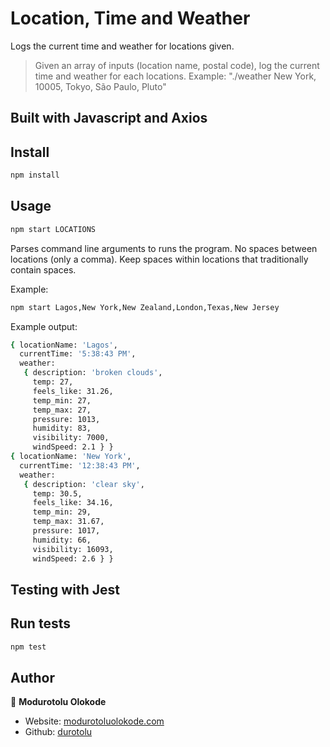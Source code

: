 # Location, Time and Weather
Logs the current time and weather for locations given.

> Given an array of inputs (location name, postal code), log the current time and weather for each locations.
> Example: "./weather New York, 10005, Tokyo, São Paulo, Pluto"

## Built with Javascript and Axios

## Install

```sh
npm install
```

## Usage

```sh
npm start LOCATIONS
```

Parses command line arguments to runs the program.
No spaces between locations (only a comma).
Keep spaces within locations that traditionally contain spaces.

Example:

```sh
npm start Lagos,New York,New Zealand,London,Texas,New Jersey
```

Example output:

```sh
{ locationName: 'Lagos',
  currentTime: '5:38:43 PM',
  weather:
   { description: 'broken clouds',
     temp: 27,
     feels_like: 31.26,
     temp_min: 27,
     temp_max: 27,
     pressure: 1013,
     humidity: 83,
     visibility: 7000,
     windSpeed: 2.1 } }
{ locationName: 'New York',
  currentTime: '12:38:43 PM',
  weather:
   { description: 'clear sky',
     temp: 30.5,
     feels_like: 34.16,
     temp_min: 29,
     temp_max: 31.67,
     pressure: 1017,
     humidity: 66,
     visibility: 16093,
     windSpeed: 2.6 } }
```

## Testing with Jest
## Run tests

```sh
npm test
```

## Author

👤 **Modurotolu Olokode**

- Website: [modurotoluolokode.com](http://modurotoluolokode.com/)
- Github: [durotolu](https://github.com/durotolu)
